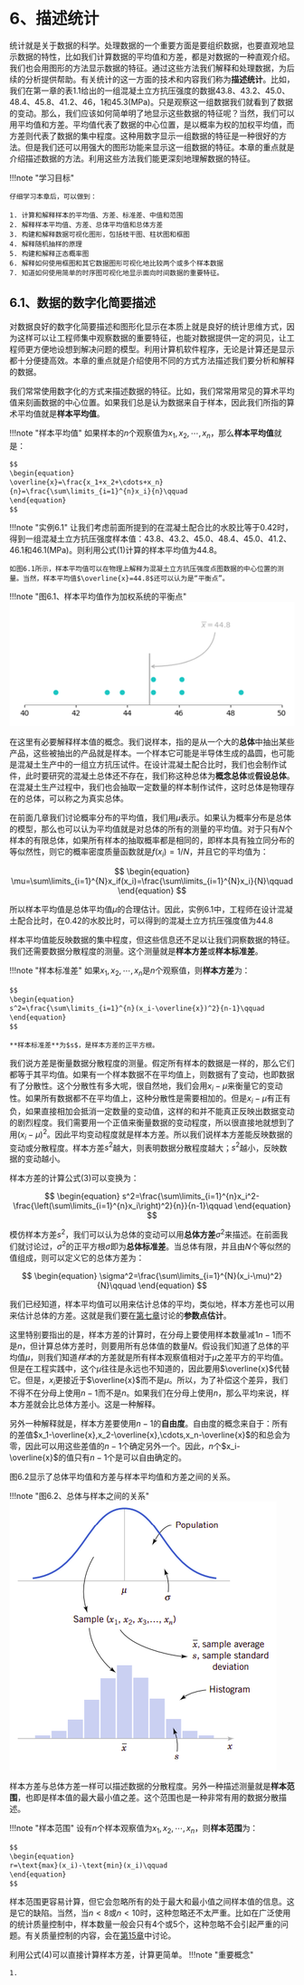 # 6、描述统计

统计就是关于数据的科学。处理数据的一个重要方面是要组织数据，也要直观地显示数据的特性，比如我们计算数据的平均值和方差，都是对数据的一种直观介绍。我们也会用图形的方法显示数据的特征。通过这些方法我们解释和处理数据，为后续的分析提供帮助。有关统计的这一方面的技术和内容我们称为**描述统计**。比如，我们在第一章的表1.1给出的一组混凝土立方抗压强度的数据43.8、43.2、45.0、48.4、45.8、41.2、46，1和45.3(MPa)。只是观察这一组数据我们就看到了数据的变动。那么，我们应该如何简单明了地显示这些数据的特征呢？当然，我们可以用平均值和方差。平均值代表了数据的中心位置，是以概率为权的加权平均值，而方差则代表了数据的集中程度。这种用数字显示一组数据的特征是一种很好的方法。但是我们还可以用强大的图形功能来显示这一组数据的特征。本章的重点就是介绍描述数据的方法。利用这些方法我们能更深刻地理解数据的特征。

!!!note "学习目标"
    
    仔细学习本章后，可以做到：

    1. 计算和解释样本的平均值、方差、标准差、中值和范围
    2. 解释样本平均值、方差、总体平均值和总体方差
    3. 构建和解释数据可视化图形，包括枝干图、柱状图和框图
    4. 解释随机抽样的原理
    5. 构建和解释正态概率图
    6. 解释如何使用框图和其它数据图形可视化地比较两个或多个样本数据
    7. 知道如何使用简单的时序图可视化地显示面向时间数据的重要特征。
## 6.1、数据的数字化简要描述

对数据良好的数字化简要描述和图形化显示在本质上就是良好的统计思维方式，因为这样可以让工程师集中观察数据的重要特征，也能对数据提供一定的洞见，让工程师更方便地设想到解决问题的模型。利用计算机软件程序，无论是计算还是显示都十分便捷高效。本章的重点就是介绍使用不同的方式方法描述我们要分析和解释的数据。

我们常常使用数字化的方式来描述数据的特征。比如，我们常常用常见的算术平均值来刻画数据的中心位置。如果我们总是认为数据来自于样本，因此我们所指的算术平均值就是**样本平均值**。

!!!note "样本平均值"
    如果样本的$n$个观察值为$x_1,x_2,\cdots,x_n$，那么**样本平均值**就是：

    $$
    \begin{equation}
    \overline{x}=\frac{x_1+x_2+\cdots+x_n}{n}=\frac{\sum\limits_{i=1}^{n}x_i}{n}\qquad
    \end{equation}
    $$

!!!note "实例6.1"
    让我们考虑前面所提到的在混凝土配合比的水胶比等于0.42时，得到一组混凝土立方抗压强度样本值：43.8、43.2、45.0、48.4、45.0、41.2、46.1和46.1(MPa)。则利用公式(1)计算的样本平均值为44.8。

    如图6.1所示，样本平均值可以在物理上解释为混凝土立方抗压强度点图数据的中心位置的测量。当然，样本平均值$\overline{x}=44.8$还可以认为是“平衡点”。

!!!note "图6.1、样本平均值作为加权系统的平衡点"
    ![fig6.1](images/fig6.1.png)

在这里有必要解释样本值的概念。我们说样本，指的是从一个大的**总体**中抽出某些产品，这些被抽出的产品就是样本。一个样本它可能是半导体生成的晶圆，也可能是混凝土生产中的一组立方抗压试件。在设计混凝土配合比时，我们也会制作试件，此时要研究的混凝土总体还不存在，我们称这种总体为**概念总体**或**假设总体**。在混凝土生产过程中，我们也会抽取一定数量的样本制作试件，这时总体是物理存在的总体，可以称之为真实总体。

在前面几章我们讨论概率分布的平均值，我们用$\mu$表示。如果认为概率分布是总体的模型，那么也可以认为平均值就是对总体的所有的测量的平均值。对于只有$N$个样本的有限总体，如果所有样本的抽取概率都是相同的，即样本具有独立同分布的等似然性，则它的概率密度质量函数就是$f(x_i)=1/N$，并且它的平均值为：

$$
\begin{equation}
\mu=\sum\limits_{i=1}^{N}x_if(x_i)=\frac{\sum\limits_{i=1}^{N}x_i}{N}\qquad
\end{equation}
$$

所以样本平均值是总体平均值$\mu$的合理估计。因此，实例6.1中，工程师在设计混凝土配合比时，在0.42的水胶比时，可以得到的混凝土立方抗压强度值为44.8

样本平均值能反映数据的集中程度，但这些信息还不足以让我们洞察数据的特征。我们还需要数据分散程度的测量。这个测量就是**样本方差**或**样本标准差**。

!!!note "样本标准差"
    如果$x_1,x_2,\cdots,x_n$是$n$个观察值，则**样本方差**为：

    $$
    \begin{equation}
    s^2=\frac{\sum\limits_{i=1}^{n}(x_i-\overline{x})^2}{n-1}\qquad
    \end{equation}
    $$

    **样本标准差**为$s$，是样本方差的正平方根。

我们说方差是衡量数据分散程度的测量。假定所有样本的数据是一样的，那么它们都等于其平均值。如果有一个样本数据不在平均值上，则数据有了变动，也即数据有了分散性。这个分散性有多大呢，很自然地，我们会用$x_i-\mu$来衡量它的变动性。如果所有数据都不在平均值上，这种分散性是需要相加的。但是$x_i-\mu$有正有负，如果直接相加会抵消一定数量的变动值，这样的和并不能真正反映出数据变动的剧烈程度。我们需要用一个正值来衡量数据的变动程度，所以很直接地就想到了用$(x_i-\mu)^2$。因此平均变动程度就是样本方差。所以我们说样本方差能反映数据的变动或分散程度。样本方差$s^2$越大，则表明数据分散程度越大；$s^2$越小，反映数据的变动越小。

样本方差的计算公式(3)可以变换为：

$$
\begin{equation}
s^2=\frac{\sum\limits_{i=1}^{n}x_i^2-\frac{\left(\sum\limits_{i=1}^{n}x_i\right)^2}{n}}{n-1}\qquad
\end{equation}
$$

模仿样本方差$s^2$，我们可以认为总体的变动可以用**总体方差**$\sigma^2$来描述。在前面我们就讨论过，$\sigma^2$的正平方根$\sigma$即为**总体标准差**。当总体有限，并且由$N$个等似然的值组成，则可以定义它的总体方差为：

$$
\begin{equation}
\sigma^2=\frac{\sum\limits_{i=1}^{N}(x_i-\mu)^2}{N}\qquad
\end{equation}
$$

我们已经知道，样本平均值可以用来估计总体的平均，类似地，样本方差也可以用来估计总体的方差。这就是我们要在[第七章](senven.md)讨论的**参数点估计**。

这里特别要指出的是，样本方差的计算时，在分母上要使用样本数量减1$n-1$而不是$n$，但计算总体方差时，则要用所有总体值的数量$N$。假设我们知道了总体的平均值$\mu$，则我们知道*样本*的方差就是所有样本观察值相对于$\mu$之差平方的平均值。但是在工程实践中，这个$\mu$往往是永远也不知道的，因此要用$\overline{x}$代替它。但是，$x_i$更接近于$\overline{x}$而不是$\mu$。所以，为了补偿这个差异，我们不得不在分母上使用$n-1$而不是$n$。如果我们在分母上使用$n$，那么平均来说，样本方差就会比总体方差小。这是一种解释。

另外一种解释就是，样本方差要使用$n-1$的**自由度**。自由度的概念来自于：所有的差值$x_1-\overline{x},x_2-\overline{x},\cdots,x_n-\overline{x}$的和总会为零，因此可以用这些差值的$n-1$个确定另外一个。因此，$n$个$x_i-\overline{x}$的值只有$n-1$个是可以自由确定的。

图6.2显示了总体平均值和方差与样本平均值和方差之间的关系。

!!!note "图6.2、总体与样本之间的关系"
    ![fig6.2](images/fig6.2.png)

样本方差与总体方差一样可以描述数据的分散程度。另外一种描述测量就是**样本范围**，也即是样本值的最大最小值之差。这个范围也是一种非常有用的数据分散描述。

!!!note "样本范围"
    设有$n$个样本观察值为$x_1,x_2,\cdots,x_n$，则**样本范围**为：

    $$
    \begin{equation}
    r=\text{max}(x_i)-\text{min}(x_i)\qquad
    \end{equation}
    $$

样本范围更容易计算，但它会忽略所有的处于最大和最小值之间样本值的信息。这是它的缺陷。当然，当$n<8$或$n<10$时，这种忽略还不太严重。比如在广泛使用的统计质量控制中，样本数量一般会只有4个或5个，这种忽略不会引起严重的问题。有关质量控制的内容，会在[第15章](fifth.md)中讨论。


利用公式(4)可以直接计算样本方差，计算更简单。
!!!note "重要概念"
    
    1.
